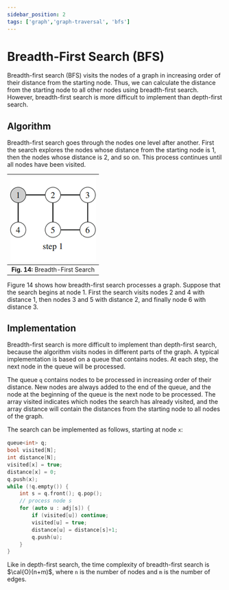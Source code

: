 ```yaml
---
sidebar_position: 2
tags: ['graph','graph-traversal', 'bfs']
---
```


# Breadth-First Search (BFS)

Breadth-first search (BFS) visits the nodes of a graph in increasing order of their distance from the starting node. Thus, we can calculate the distance from the starting node to all other nodes using breadth-first search. However, breadth-first search is more difficult to implement than depth-first search.

## Algorithm

Breadth-first search goes through the nodes one level after another. First the search explores the nodes whose distance from the starting node is 1, then the nodes whose distance is 2, and so on. This process continues until all nodes have been visited.

| ![Breadth-First Search](/img/tutorial/graph_algorithms/14.gif) |
|:--:|
| **Fig. 14:** Breadth-First Search |

Figure 14 shows how breadth-first search processes a graph. Suppose that the search begins at node 1. First the search visits nodes 2 and 4 with distance 1, then nodes 3 and 5 with distance 2, and finally node 6 with distance 3.

## Implementation

Breadth-first search is more difficult to implement than depth-first search, because the algorithm visits nodes in different parts of the graph. A typical implementation is based on a queue that contains nodes. At each step, the next node in the queue will be processed.

The queue `q` contains nodes to be processed in increasing order of their distance. New nodes are always added to the end of the queue, and the node at the beginning of the queue is the next node to be processed. The array visited indicates which nodes the search has already visited, and the array distance will contain the distances from the starting node to all nodes of the graph.

The search can be implemented as follows, starting at node `x`:

```cpp
queue<int> q;
bool visited[N];
int distance[N];
visited[x] = true;
distance[x] = 0;
q.push(x);
while (!q.empty()) {
	int s = q.front(); q.pop();
	// process node s
	for (auto u : adj[s]) {
		if (visited[u]) continue;
		visited[u] = true;
		distance[u] = distance[s]+1;
		q.push(u);
	}
}
```

Like in depth-first search, the time complexity of breadth-first search is $\cal{O}(n+m)$, where `n` is the number of nodes and `m` is the number of edges.